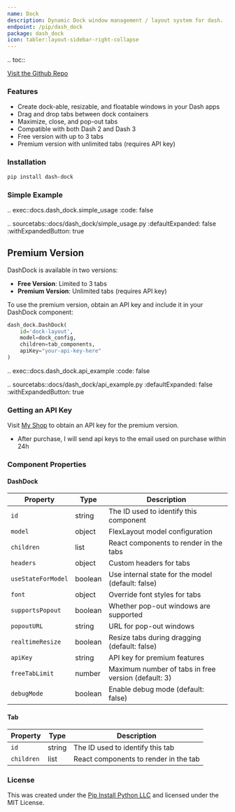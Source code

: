```yaml
---
name: Dock
description: Dynamic Dock window management / layout system for dash.
endpoint: /pip/dash_dock
package: dash_dock
icon: tabler:layout-sidebar-right-collapse
---
```


.. toc::

[Visit the Github Repo](https://github.com/pip-install-python/dash-dock)


### Features

- Create dock-able, resizable, and floatable windows in your Dash apps
- Drag and drop tabs between dock containers
- Maximize, close, and pop-out tabs
- Compatible with both Dash 2 and Dash 3
- Free version with up to 3 tabs
- Premium version with unlimited tabs (requires API key)

### Installation

```bash
pip install dash-dock
```

### Simple Example

.. exec::docs.dash_dock.simple_usage
    :code: false

.. sourcetabs::docs/dash_dock/simple_usage.py
    :defaultExpanded: false
    :withExpandedButton: true

## Premium Version

DashDock is available in two versions:

- **Free Version**: Limited to 3 tabs
- **Premium Version**: Unlimited tabs (requires API key)

To use the premium version, obtain an API key and include it in your DashDock component:

```python
dash_dock.DashDock(
    id='dock-layout',
    model=dock_config,
    children=tab_components,
    apiKey="your-api-key-here"
)
```

.. exec::docs.dash_dock.api_example
    :code: false

.. sourcetabs::docs/dash_dock/api_example.py
    :defaultExpanded: false
    :withExpandedButton: true

### Getting an API Key

Visit [My Shop](https://dash-components.com/products/dash-dock-dynamic-window-tab-layouts) to obtain an API key for the premium version.

* After purchase, I will send api keys to the email used on purchase within 24h 

### Component Properties

#### DashDock

| Property | Type | Description |
|----------|------|-------------|
| `id` | string | The ID used to identify this component |
| `model` | object | FlexLayout model configuration |
| `children` | list | React components to render in the tabs |
| `headers` | object | Custom headers for tabs |
| `useStateForModel` | boolean | Use internal state for the model (default: false) |
| `font` | object | Override font styles for tabs |
| `supportsPopout` | boolean | Whether pop-out windows are supported |
| `popoutURL` | string | URL for pop-out windows |
| `realtimeResize` | boolean | Resize tabs during dragging (default: false) |
| `apiKey` | string | API key for premium features |
| `freeTabLimit` | number | Maximum number of tabs in free version (default: 3) |
| `debugMode` | boolean | Enable debug mode (default: false) |

#### Tab

| Property | Type | Description |
|----------|------|-------------|
| `id` | string | The ID used to identify this tab |
| `children` | list | React components to render in the tab |


### License

This was created under the [Pip Install Python LLC](https://pip-install-python.com) and licensed under the MIT License.


    